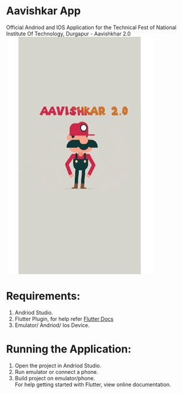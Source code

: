 # Aavishkar App
Official Andriod and IOS Application for the Technical Fest of National Institute Of Technology, Durgapur - Aavishkhar 2.0  
![](gifs/app.gif)

# Requirements:  
1. Andriod Studio.
2. Flutter Plugin, for help refer [Flutter Docs](https://flutter.dev/docs/get-started/install)
3. Emulator/ Andriod/ Ios Device.

# Running the Application:  
1. Open the project in Andriod Studio.  
2. Run emulator or connect a phone.  
3. Build project on emulator/phone.  
For help getting started with Flutter, view online documentation.  
